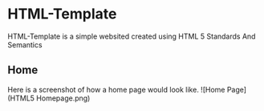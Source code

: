 # HTML-Template

HTML-Template is a simple websited created using HTML 5 Standards And Semantics

## Home
Here is a screenshot of how a home page would look like.
![Home Page](HTML5 Homepage.png)